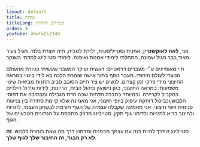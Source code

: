```yaml
---
layout: default
title: אודות
titleLong: סטיילינג לדתיות
order: 5
youtube: 4HwTeZiZJ4Q
---
```


אני, **לאה לאוקשטיין**, אמנית וסטייליסטית, ילידת לטביה, חיה ויוצרת בלוד. מגיל צעיר מאוד,כבר מגיל שמונה, התחלתי לימודי אמנות ואופנה. לימודי סטיילינג למדתי בשנקר.

חיי מאופיינים ע״י מעברים דרמטיים: ראשית ועיקר המעבר שעשיתי כגיורת מהעולם הנוצרי לעולם היהודי. מעבר נוסף בתור אישה שומרת הלכה בא לידי ביטוי במראה החיצוני מידי פרקי זמן קצרים. לנשים יש ציר חיים הסובב סביב תחנות מביאות שינוי משמעותי במראה החיצוני, כגון נישואין וניהול הבית, הריונות, לידות וגידול הילדים במקביל לקריירה. ובמיוחד בחברה הדתית שבה הדת מגבילה ומכתיבה את דפוסי הלבוש,וכביכול דוחקת עיסוק ביופי חיצוני, אני מאמינה שלא קיימת סתירה בין צניעות פנימית ויופי חיצוני. אני מאמינה שקבלה עצמית של הגוף תורמת לבטחון העצמי, לזוגיות ולחינוך בריא למיניות ולדימוי גוף תקין. סטיילינג מדויק מתבסס על הנתונים הטבעיים של הגוף.

סטיילינג זו דרך להיות כנה עם עצמך מבפנים ומבחוץ דרך מה שאת בוחרת ללבוש. **זה לא רק הבגד, זה החיבור שלך לגוף שלך.**
